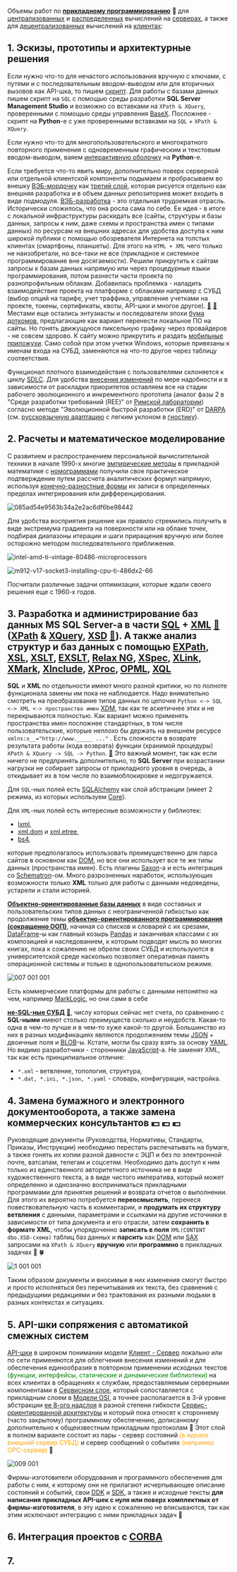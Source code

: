 Объемы работ по [**прикладному программированию**](https://en.wikipedia.org/wiki/Application_software) :slightly_smiling_face: для [централизованных](https://en.wikipedia.org/wiki/Centralized_computing) и [распределенных](https://en.wikipedia.org/wiki/Distributed_computing) вычислений на [серверах](https://en.wikipedia.org/wiki/Windows_Server "Windows Server - на сегодняшний момент из имеющихся в наличии самая лучшая ОС. По-моему уже хватит мучить Linux-ы и тем более BSD . Прикладные пакеты на Linux (Debian-ы и RedHat-совместимые) делают индийские и бразильские студенты. Аппаратные сбои в электронике Linux просто не видит или не определяется их источники. Согласно сплетням еще в 2007-м году разработчики из NetBSD и из OpenBSD перебежали в M$ и в Google"), а также для [децентрализованных](https://en.wikipedia.org/wiki/Decentralized_computing) вычислений на [клиентах](https://en.wikipedia.org/wiki/Microsoft_Windows):

## 1. Эскизы, прототипы и архитектурные решения

Если нужно что-то для нечастого использования вручную с ключами, с путями и с последовательным вводом-выводом или для вторичных вызовов как API-шка, то пишем [скрипт](https://timeweb.com/ru/community/articles/chto-takoe-skript). Для работы с базами данных пишем скрипт на `SQL` с помощью среды разработки **SQL Server Management Studio** и возможно со вставками на `XPath & XQuery`, проверенными с помощью среды управления [BaseX](https://en.wikipedia.org/wiki/BaseX). Посложнее - скрипт на **Python**-е с уже проверенными вставками на `SQL` + `XPath & XQuery`.

Если нужно что-то для многопользовательского и многократного повторного применения с одновременным графическим и текстовым вводом-выводом, ваяем [интерактивную оболочку](https://en.wikipedia.org/wiki/User_interface_design) на **Python**-е.

Если требуется что-то явить миру, дополнительно поверх серверной или отдельной клиентской компоненты подымаем и пробрасываем во внешку [ВЭБ-мордочку](https://en.wikipedia.org/wiki/Website "Версия для компьютера и мобильная версия") как [третий слой](https://en.wikipedia.org/wiki/Multitier_architecture#Three-tier_architecture), которая рисуется отдельно как внешняя разработка и в объем данных репозиториев может входить в виде подмодуля. [ВЭБ-разработка](https://en.wikipedia.org/wiki/Web_development "Разметка, верстка, дизайн, маркетинг, групповая психология ...") - это отдельная трудоемкая отрасль. Исторически сложилось, что она росла сама по себе. Ее идея - в итоге с локальной инфраструктуры раскидать все (сайты, структуры и базы данных, запросы к ним, даже схемы и пространства имен с типами данных) по ресурсам на внешних адресах для удобства доступа к ним широкой публики с помощью обозревателя Интернета на толстых клиентах (смартфоны, планшеты). Для этого на `HTML + XML` чего только не наизобретали, но все-таки не все (прикладное и системное программирование вне досягаемости). Решили прикрутить к сайтам запросы к базам данных напрямую или через процедурные языки программирования, потом разнести части проекта по разнопрофильным облакам. Добавилась проблемка - наладить взаимодействие проекта на платформе с облаками например с СУБД (выбор опций на тарифе, учет траффика, управление учетками на проекте, токены, сертификаты, квоты, API-шки и многое другое). [💬](https://www.codeproject.com/Articles/5283291/Examples-of-Layered-Application-Architecture-Based "Первая статья - переложение лекций из Голландии (устаревшая, но в целом правильная точка зрения)") [💬](https://www.codeproject.com/Articles/5317447/Layered-Application-Architecture-with-a-Homogeneou "Вторая статья того же автора") Местами еще остались энтузиасты и последователи эпохи [бума доткомов](https://en.wikipedia.org/wiki/Dot-com_bubble), предлагающие как вариант перенести локальное ПО на сайты. Но гонять движущуюся пиксельную графику через провайдеров - не совсем здорово. К сайту можно прикрутить и раздать [мобильные приложухи](https://en.wikipedia.org/wiki/Mobile_app). Само собой при этом учетки Windows, которые привязаны к именам входа на СУБД, заменяются на что-то другое через таблицу соответствия.

Функционал плотного взаимодействия с пользователями склоняется к циклу [SDLC](https://en.wikipedia.org/wiki/Systems_development_life_cycle). Для удобства [внесения изменений](https://en.wikipedia.org/wiki/CI/CD) по мере надобности и в зависимости от раскладки приоритетов оставляем все на стадии рабочего эволюционного и инкрементного прототипа (аналог фазы 2 в "Среде разработки требований (REE)" от [Римской лаборатории](https://en.wikipedia.org/wiki/Rome_Laboratory)) согласно методе "Эволюционной быстрой разработки (ERD)" от [DARPA](https://en.wikipedia.org/wiki/DARPA) (см. [русскоязычную адаптацию](http://sewiki.ru/Systems_Engineering_Thinking_Wiki:%D0%9E%D0%BF%D0%B8%D1%81%D0%B0%D0%BD%D0%B8%D0%B5) с легким уклоном в [гностику](https://en.wikipedia.org/wiki/Gnosticism)).

## 2. Расчеты и математическое моделирование

С развитием и распространением персональной вычислительной техники в начале 1990-х многие [эмпирические методы](https://en.wikipedia.org/wiki/Empirical_research) в прикладной математике с [номограммами](https://en.wikipedia.org/wiki/Nomogram) получили свое практическое подтверждение путем рассчета аналитических формул напрямую, используя [конечно-разностные формы](https://ru.wikipedia.org/wiki/%D0%A0%D0%B0%D0%B7%D0%BD%D0%BE%D1%81%D1%82%D0%BD%D0%B0%D1%8F_%D1%81%D1%85%D0%B5%D0%BC%D0%B0) их записи в определенных пределах интегрирования или дифференцирования.

![085ad54e9563b34a2e2ac6df6be98442](https://user-images.githubusercontent.com/104857185/215333386-63349954-9810-465d-9049-1173e0bb69a5.png)

Для удобства восприятия решение как правило стремились получить в виде экстремума градиента на поверхности или на облаке точек, подбирая диапазоны итерации и шаги приращения вручную или более осторожно методом последовательного приближения.

![intel-amd-ti-vintage-80486-microprocessors](https://user-images.githubusercontent.com/104857185/215333427-5bb6291a-874e-4d4e-a7d6-fd39881d924b.jpg)

![m912-v17-socket3-installing-cpu-ti-486dx2-66](https://user-images.githubusercontent.com/104857185/215333443-0eb7cc0a-56fe-4fa8-8b7b-286421b2750a.jpg)

Посчитали различные задачи оптимизации, которые ждали своего решения еще с 1960-х годов.

## 3. Разработка и администрирование баз данных **MS SQL Server**-а в части **[SQL](https://en.wikipedia.org/wiki/SQL) + [XML](https://en.wikipedia.org/wiki/XML)** [💬](http://www.chernyshov.com/SPPO_6/theory/wt_xml.htm "Описание") ([XPath](https://en.wikipedia.org/wiki/XPath) & [XQuery](https://en.wikipedia.org/wiki/XQuery), [XSD](https://en.wikipedia.org/wiki/XML_Schema_(W3C)) [💬](https://bdpx.github.io/xml/lab3/xsd.html "Описание")). А также анализ структур и баз данных с помощью [EXPath](http://expath.org/), [XSL](https://en.wikipedia.org/wiki/XSL), [XSLT](https://en.wikipedia.org/wiki/XSLT), [EXSLT](https://en.wikipedia.org/wiki/EXSLT), [Relax NG](https://en.wikipedia.org/wiki/RELAX_NG), [XSpec](https://github.com/expath/xspec/tree/master), [XLink](https://en.wikipedia.org/wiki/XLink), [XMark](https://projects.cwi.nl/xmark/index.html), [XInclude](https://www.w3.org/TR/xinclude/), [XProc](https://en.wikipedia.org/wiki/XProc), [OPML](https://en.wikipedia.org/wiki/OPML), [XQL](http://www.ibiblio.org/xql/xql-proposal.html)

**SQL** и **XML** по отдельности имеют много разной критики, но по полноте функционала замены им пока не наблюдается. Надо внимательно смотреть на преобразование типов данных по цепочке `Python <-> SQL <-> XML <-> пространство имен` [XDM](https://en.wikipedia.org/wiki/XQuery_and_XPath_Data_Model), так как те аскетичнее этих и не перекрываются полностью. Как вариант можно применять пространства имен посложнее стандартных, в том числе пользовательские, которые неплохо бы держать на внешнем ресурсе `xmlns:x__="http://www._____ ..."` . Есть сложности в возврате результата работы (кода возврата) функции (хранимой процедуры) `XPath & XQuery -> SQL -> Python`. [💬](https://en.wikipedia.org/wiki/Object%E2%80%93relational_impedance_mismatch "Вступительная часть по освещению данной темы") Это важный момент, так как если ничего не предпринять дополнительно, то **SQL Server** при возрастании нагрузки не собирает запросы от прикладного уровня в очередь, а откидывает их в том числе по взаимоблокировке и недогружается.

Для `SQL`-ных полей есть [SQLAlchemy](https://docs.sqlalchemy.org/en/14/dialects/mssql.html#module-sqlalchemy.dialects.mssql.pyodbc) как слой абстракции (имеет 2 режима, из которых используем [Core](https://docs.sqlalchemy.org/en/20/core)).

Для `XML`-ных полей есть интересные возможности у библиотек:
 - [lxml](https://lxml.de/apidoc/lxml.isoschematron.html),
 - [xml.dom](https://docs.python.org/3.9/library/xml.dom.minidom.html) и [xml.etree](https://docs.python.org/3.7/library/xml.etree.elementtree.html),
 - [bs4](https://www.crummy.com/software/BeautifulSoup/bs4/doc/), 

которые предполагалось использовать преимущественно для парса сайтов в основном как [DOM](https://en.wikipedia.org/wiki/Document_Object_Model), но все они использует все те же типы данных (пространства имен). Есть плагины [Saxon](https://www.saxonica.com/about/about.xml)-а и есть интеграция со [Schematron](https://en.wikipedia.org/wiki/Schematron)-ом. Много разрозненных наработок, использующих возможности только **XML** только для работы с данными недоведены, устарели и стали историей.

[**Объектно-ориентированные базы данных**](https://en.wikipedia.org/wiki/Object_database) в виде составных и пользовательских типов данных с неограниченной гибкостью как продолжение темы [**объектно-ориентированного программирования (сокращенно ООП)**](https://en.wikipedia.org/wiki/Object-oriented_programming), начиная со списков и словарей с их срезами, [DataFrame](https://pandas.pydata.org/docs/reference/api/pandas.DataFrame.html)-ы как главный козырь [Pandas](https://en.wikipedia.org/wiki/Pandas_(software)) и заканчивая классами с их композицией и наследованием, к которым подводят мысль во многих книгах, пока к сожалению не обрели своих СУБД и используются в университетской среде насколько позволяет оперативная память операционной системы и только в однопользовательском режиме.

![007 001 001](https://user-images.githubusercontent.com/104857185/209877366-3c1a9309-736c-49ce-9bb3-709e16110020.jpg)

Есть коммерческие платформы для работы с данными непонятно на чем, например [MarkLogic](https://www.marklogic.com/), но они сами в себе

[**не-SQL-ные СУБД**](https://en.wikipedia.org/wiki/NoSQL "Есть мнение в разных источниках, что они быстрее SQL-ных баз") [:thought_balloon:](https://aws.amazon.com/ru/nosql "Статья на Amazon-е"), числу которых сейчас нет счета, по сравнению с **SQL-ными** имеют столько преимуществ сколько и неудобств. Какая-то одна в чем-то лучше и в чем-то хуже какой-то другой. Большинство из них в разных модификациях являются продолжением темы [JSON](https://en.wikipedia.org/wiki/JSON) + двоичные поля и [BLOB](https://en.wikipedia.org/wiki/Binary_large_object)-ы. Кстати, могли бы сразу взять за основу [YAML](https://en.wikipedia.org/wiki/YAML). Но видимо разработчики - сторонники [JavaScript](https://en.wikipedia.org/wiki/JavaScript)-а. Не заменят XML, так как есть принципиальное отличие:
 - `*.xml` - ветвление, топология, структура,
 - `*.dat, *.ini, *.json, *.yaml` - словарь, конфигурация, настройка.

## 4. Замена бумажного и электронного документооборота, а также замена коммерческих консультантов :dollar: :pound: :euro:

Руководящие документы (Руководства, Нормативы, Стандарты, Приказы, Инструкции) необходимо перестать распечатывать на бумаге, а также гонять их копии разной давности с ЭЦП и без по электронной почте, ватсапам, телегам и соцсетям. Необходимо дать доступ к ним только из единственного авторитетного источника не в виде художественного текста, а в виде чистого императива, который может определенно и однозначно восприниматься прикладными программами для принятия решений и возврата отчетов о выполнении. Для этого их вероятно потребуется **переосмыслить**, перенеся повествовательную часть в комментарии, и **продумать их структуру ветвления** с данными, параметрами и ссылками на другие источники в зависимости от типа документа и его отрасли, затем **сохранить в формате XML**, чтобы упорядоченно **записать в поля** `XML(CONTENT dbo.XSD-схема)` таблиц баз данных и **парсить** как [DOM](https://ru.wikipedia.org/wiki/Document_Object_Model) или [SAX](https://en.wikipedia.org/wiki/Simple_API_for_XML) запросами на `XPath & XQuery` **вручную** или **программно** в прикладных задачах :hibiscus: :four_leaf_clover:

![1 001 001](https://user-images.githubusercontent.com/104857185/167037090-9cd548c0-9643-4903-adce-13e2a039226d.jpg)

Таким образом документы и вносимые в них изменения смогут быстро и просто исполняться без перечитывания их текста, без сравнения с предыдущими редакциями и без трактования их разными людьми в разных контекстах и ситуациях.

## 5. API-шки сопряжения с автоматикой смежных систем

[API-шки](https://en.wikipedia.org/wiki/API) в широком понимании модели [Клиент - Сервер](https://en.wikipedia.org/wiki/Client%E2%80%93server_model) локально или по сети применяются для облегчения внесения изменений и для обеспечения единообразия в повторном применении исходных текстов <span style="color:green">(функции, интерфейсы, статические и динамические библиотеки)</span> на всех клиентах в обращениях к службам, предоставляемым серверными компонентами в [Сервисном слое](https://en.wikipedia.org/wiki/Service_layer), который сопоставляется с прикладным слоем в [Модели OSI](https://en.wikipedia.org/wiki/OSI_model), а точнее располагается в 3-й уровне абстракции [ее 8-ого надслоя](https://en.wikipedia.org/wiki/Layer_8) в разной степени гибкости [Сервис-ориентированной архитектуры](https://en.wikipedia.org/wiki/Service-oriented_architecture) и который пока относят к стороннему (часто закрытому) программному обеспечению, дописанному дополнительно к общеизвестным прикладным протоколам :slightly_smiling_face: Этот слой в полном варианте состоит из пары - сервер состояний <span style="color:Orange">(в идеале внешний сервер СУБД)</span> и сервер сообщений о событиях <span style="color:Orange">(например OPC-сервер)</span> :slightly_smiling_face:

![009 001](https://user-images.githubusercontent.com/104857185/211207093-d0c7b9b9-5594-4dcd-a3e3-b7f81757ff6f.jpg)

Фирмы-изготовители оборудования и программного обеспечения для работы с ним, к которому они не прилагают исчерпывающее описание состояний и событий, свои [DDK](https://ru.wikipedia.org/wiki/DDK) и [SDK](https://en.wikipedia.org/wiki/Software_development_kit), а также и исходные тексты **для написания прикладных API-шек с нуля или поверх комплектных от фирмы-изготовителя**, в эту идею к сожалению не вписываются, так как этим исключают интеграцию с ними прикладных задач 🤔

<!--
Они закрываются, применяя сертификаты, программные и аппаратные ключи, смарт-лицензии и активацию по сети, а к широкому сообществу обращаются лишь раз от разу при потребности в свежих идеях, которых это сообщество без глубокого вовлечения вероятно дает недостаточно. Они чрезмерно увлеклись переносом функционала на [Облака](https://en.wikipedia.org/wiki/Cloud_computing) :thought_balloon:, увеличивая вероятность отказов при разрывах соединения с первичным оборудованием 🤔 Таким образом, без проникновения концепции [Open Source](https://en.wikipedia.org/wiki/Open_source) технический прогресс в этой отрасли смещается в сторону налаживания межоблачного взаимодействия и наблюдается замедление в развитии программной части для первичного оборудования (прошивки, операционные системы, языки программирования, конфигураторы) и соответственно самого первичного оборудования :confused: Ситуация вынуждает опытных разработчиков искать простора для полета их творческой мысли в стартапах на более мелких задачах :unamused: Требуется политическое решение
-->

## 6. Интеграция проектов с [CORBA](https://en.wikipedia.org/wiki/Common_Object_Request_Broker_Architecture)
## 7. 
